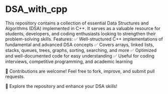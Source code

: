 # DSA_with_cpp
This repository contains a collection of essential Data Structures and Algorithms (DSA) implemented in C++. It serves as a valuable resource for students, developers, and coding enthusiasts looking to strengthen their problem-solving skills.
Features:
✅ Well-structured C++ implementations of fundamental and advanced DSA concepts
✅ Covers arrays, linked lists, stacks, queues, trees, graphs, sorting, searching, and more
✅ Optimized and well-documented code for easy understanding
✅ Useful for coding interviews, competitive programming, and academic learning

📌 Contributions are welcome! Feel free to fork, improve, and submit pull requests.

🔗 Explore the repository and enhance your DSA skills!
